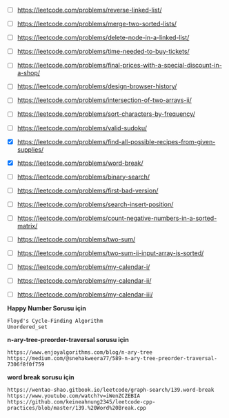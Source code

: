 - [ ] https://leetcode.com/problems/reverse-linked-list/
- [ ] https://leetcode.com/problems/merge-two-sorted-lists/
- [ ] https://leetcode.com/problems/delete-node-in-a-linked-list/
- [ ] https://leetcode.com/problems/time-needed-to-buy-tickets/
- [ ] https://leetcode.com/problems/final-prices-with-a-special-discount-in-a-shop/
- [ ] https://leetcode.com/problems/design-browser-history/ 
- [ ] https://leetcode.com/problems/intersection-of-two-arrays-ii/
- [ ] https://leetcode.com/problems/sort-characters-by-frequency/
- [ ] https://leetcode.com/problems/valid-sudoku/
- [x] https://leetcode.com/problems/find-all-possible-recipes-from-given-supplies/
- [x] https://leetcode.com/problems/word-break/ 

- [ ] https://leetcode.com/problems/binary-search/
- [ ] https://leetcode.com/problems/first-bad-version/
- [ ] https://leetcode.com/problems/search-insert-position/
- [ ] https://leetcode.com/problems/count-negative-numbers-in-a-sorted-matrix/
- [ ] https://leetcode.com/problems/two-sum/
- [ ] https://leetcode.com/problems/two-sum-ii-input-array-is-sorted/
- [ ] https://leetcode.com/problems/my-calendar-i/
- [ ] https://leetcode.com/problems/my-calendar-ii/
- [ ] https://leetcode.com/problems/my-calendar-iii/

**Happy Number Sorusu için**
```
Floyd's Cycle-Finding Algorithm
Unordered_set
```

**n-ary-tree-preorder-traversal sorusu için**
```
https://www.enjoyalgorithms.com/blog/n-ary-tree
https://medium.com/@snehakweera77/589-n-ary-tree-preorder-traversal-7306f8f0f759
```

**word break sorusu için**
```
https://wentao-shao.gitbook.io/leetcode/graph-search/139.word-break
https://www.youtube.com/watch?v=iWenZCZEBIA
https://github.com/keineahnung2345/leetcode-cpp-practices/blob/master/139.%20Word%20Break.cpp
```
